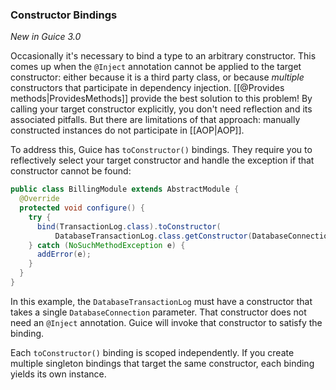 ### Constructor Bindings
_New in Guice 3.0_

Occasionally it's necessary to bind a type to an arbitrary constructor. This comes up when the `@Inject` annotation cannot be applied to the target constructor: either because it is a third party class, or because _multiple_ constructors that participate in dependency injection. [[@Provides methods|ProvidesMethods]] provide the best solution to this problem! By calling your target constructor explicitly, you don't need reflection and its associated pitfalls. But there are limitations of that approach: manually constructed instances do not participate in [[AOP|AOP]].

To address this, Guice has `toConstructor()` bindings. They require you to reflectively select your target constructor and handle the exception if that constructor cannot be found:
```java
public class BillingModule extends AbstractModule {
  @Override 
  protected void configure() {
    try {
      bind(TransactionLog.class).toConstructor(
          DatabaseTransactionLog.class.getConstructor(DatabaseConnection.class));
    } catch (NoSuchMethodException e) {
      addError(e);
    }
  }
}
```
In this example, the `DatabaseTransactionLog` must have a constructor that takes a single `DatabaseConnection` parameter. That constructor does not need an `@Inject` annotation. Guice will invoke that constructor to satisfy the binding.

Each `toConstructor()` binding is scoped independently. If you create multiple singleton bindings that target the same constructor, each binding yields its own instance.